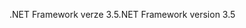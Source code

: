 <span data-ttu-id="0fca2-101">.NET Framework verze 3.5</span><span class="sxs-lookup"><span data-stu-id="0fca2-101">.NET Framework version 3.5</span></span>